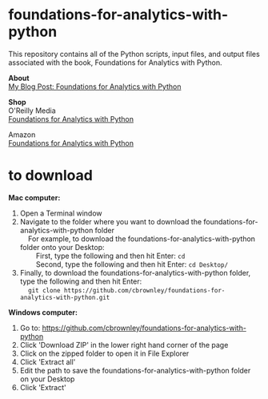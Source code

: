 foundations-for-analytics-with-python
========================

This repository contains all of the Python scripts, input files, and output files associated with the book, Foundations for Analytics with Python. <br>

<b>About</b> <br>
<a href="https://cbrownley.wordpress.com/2016/03/02/foundations-for-analytics-with-python-from-non-programmer-to-hacker/">My Blog Post: Foundations for Analytics with Python</a> <br>

<b>Shop</b> <br>
O'Reilly Media <br>
<a href="http://shop.oreilly.com/product/0636920038375.do">Foundations for Analytics with Python</a> <br>

Amazon <br>
<a href="https://www.amazon.com/Foundations-Analytics-Python-Brownley/dp/1491922532">Foundations for Analytics with Python</a> <br>

to download
========================
<b>Mac computer:</b> <br>
1. Open a Terminal window <br>
2. Navigate to the folder where you want to download the foundations-for-analytics-with-python folder <br>
&nbsp;&nbsp;&nbsp;&nbsp;For example, to download the foundations-for-analytics-with-python folder onto your Desktop: <br>
&nbsp;&nbsp;&nbsp;&nbsp;&nbsp;&nbsp;&nbsp;&nbsp;First, type the following and then hit Enter: `cd` <br>
&nbsp;&nbsp;&nbsp;&nbsp;&nbsp;&nbsp;&nbsp;&nbsp;Second, type the following and then hit Enter: `cd Desktop/` <br>
3. Finally, to download the foundations-for-analytics-with-python folder, type the following and then hit Enter: <br>
&nbsp;&nbsp;&nbsp;&nbsp;`git clone https://github.com/cbrownley/foundations-for-analytics-with-python.git` <br>

<b>Windows computer:</b> <br>
1. Go to: https://github.com/cbrownley/foundations-for-analytics-with-python <br>
2. Click 'Download ZIP' in the lower right hand corner of the page <br>
3. Click on the zipped folder to open it in File Explorer <br>
4. Click 'Extract all' <br>
5. Edit the path to save the foundations-for-analytics-with-python folder on your Desktop <br>
6. Click 'Extract' <br>
